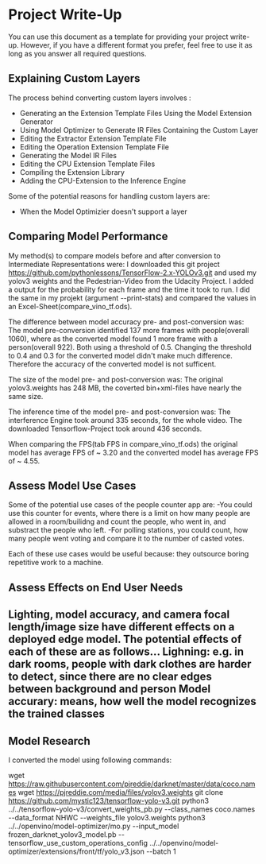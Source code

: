 # Project Write-Up

You can use this document as a template for providing your project write-up. However, if you
have a different format you prefer, feel free to use it as long as you answer all required
questions.

## Explaining Custom Layers

The process behind converting custom layers involves :
- Generating an the Extension Template Files Using the Model Extension Generator
- Using Model Optimizer to Generate IR Files Containing the Custom Layer
- Editing the Extractor Extension Template File
- Editing the Operation Extension Template File
- Generating the Model IR Files
- Editing the CPU Extension Template Files
- Compiling the Extension Library
- Adding the CPU-Extension to the Inference Engine


Some of the potential reasons for handling custom layers are:
- When the Model Optimizier doesn't support a layer

## Comparing Model Performance

My method(s) to compare models before and after conversion to Intermediate Representations
were:
I downloaded this git project https://github.com/pythonlessons/TensorFlow-2.x-YOLOv3.git and used my yolov3 weights and the Pedestrian-Video from the Udacity Project. I added a output for the probability for each frame and the time it took to run. I did the same in my projekt (argument --print-stats) and compared the values in an Excel-Sheet(compare_vino_tf.ods).

The difference between model accuracy pre- and post-conversion was: The model pre-conversion identified 137 more frames with people(overall 1060), where as the converted model found 1 more frame with a person(overall 922). Both using a threshold of 0.5. Changing the threshold to 0.4 and 0.3 for the converted model didn't make much difference. Therefore the accuracy of the converted model is not sufficent.

The size of the model pre- and post-conversion was: The original yolov3.weights has 248 MB, the coverted bin+xml-files have nearly the same size.

The inference time of the model pre- and post-conversion was: The interference Engine took around 335 seconds, for the whole video. The downloaded Tensorflow-Project took around 436 seconds.

When comparing the FPS(tab FPS in compare_vino_tf.ods) the original model has average FPS of ~ 3.20 and the converted model has average FPS of ~ 4.55.


## Assess Model Use Cases

Some of the potential use cases of the people counter app are:
-You could use this counter for events, where there is a limit on how many people are allowed in a room/builidng and count the people, who went in, and substract the people who left.
-For polling stations, you could count, how many people went voting and compare it to the number of casted votes. 

Each of these use cases would be useful because:
they outsource boring repetitive work to a machine.

## Assess Effects on End User Needs

Lighting, model accuracy, and camera focal length/image size have different effects on a
deployed edge model. The potential effects of each of these are as follows...
Lighning:
    e.g. in dark rooms, people with dark clothes are harder to detect, since there are no clear edges between background and person
Model accurary:
    means, how well the model recognizes the trained classes
- 

## Model Research

I converted the model using following commands:

wget https://raw.githubusercontent.com/pjreddie/darknet/master/data/coco.names
wget https://pjreddie.com/media/files/yolov3.weights
git clone https://github.com/mystic123/tensorflow-yolo-v3.git
python3 ../../tensorflow-yolo-v3/convert_weights_pb.py --class_names coco.names --data_format NHWC --weights_file yolov3.weights
python3 ../../openvino/model-optimizer/mo.py --input_model frozen_darknet_yolov3_model.pb --tensorflow_use_custom_operations_config ../../openvino/model-optimizer/extensions/front/tf/yolo_v3.json --batch 1
